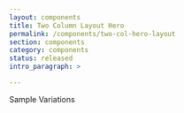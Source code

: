 ```yaml
---
layout: components
title: Two Column Layout Hero
permalink: /components/two-col-hero-layout
section: components
category: components
status: released
intro_paragraph: >

---
```


Sample Variations

